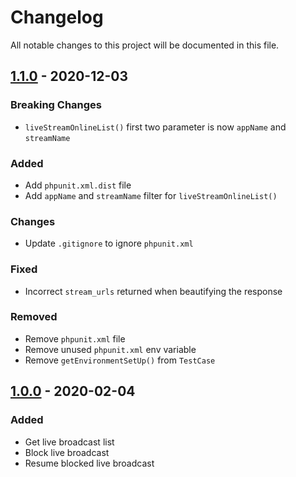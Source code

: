 # Changelog

All notable changes to this project will be documented in this file.

## [1.1.0] - 2020-12-03

### Breaking Changes

- `liveStreamOnlineList()` first two parameter is now `appName` and `streamName`

### Added

- Add `phpunit.xml.dist` file
- Add `appName` and `streamName` filter for `liveStreamOnlineList()`

### Changes

- Update `.gitignore` to ignore `phpunit.xml`

### Fixed

- Incorrect `stream_urls` returned when beautifying the response

### Removed

- Remove `phpunit.xml` file
- Remove unused `phpunit.xml` env variable
- Remove `getEnvironmentSetUp()` from `TestCase`

## [1.0.0] - 2020-02-04

### Added

- Get live broadcast list
- Block live broadcast
- Resume blocked live broadcast

[1.1.0]: https://github.com/bryanthw1020/live-video-broadcast-manager/compare/v1.0.0...v1.1.0
[1.0.0]: https://github.com/bryanthw1020/live-video-broadcast-manager/releases/tag/v1.0.0
